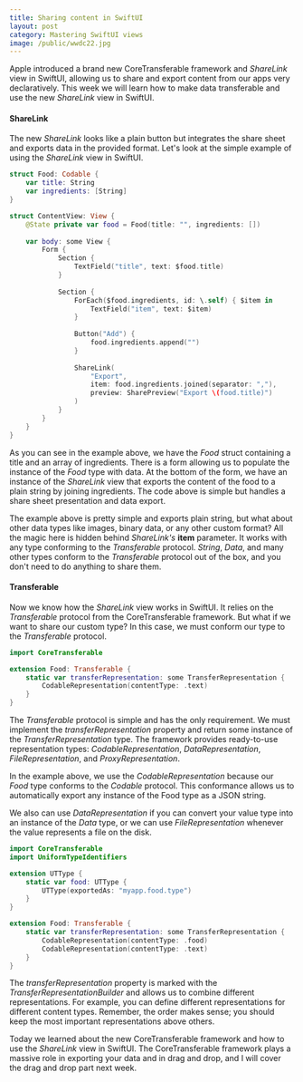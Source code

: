 ```yaml
---
title: Sharing content in SwiftUI 
layout: post
category: Mastering SwiftUI views
image: /public/wwdc22.jpg
---
```


Apple introduced a brand new CoreTransferable framework and *ShareLink* view in SwiftUI, allowing us to share and export content from our apps very declaratively. This week we will learn how to make data transferable and use the new *ShareLink* view in SwiftUI.

#### ShareLink
The new *ShareLink* looks like a plain button but integrates the share sheet and exports data in the provided format. Let's look at the simple example of using the *ShareLink* view in SwiftUI.

```swift
struct Food: Codable {
    var title: String
    var ingredients: [String]
}

struct ContentView: View {
    @State private var food = Food(title: "", ingredients: [])
    
    var body: some View {
        Form {
            Section {
                TextField("title", text: $food.title)
            }
            
            Section {
                ForEach($food.ingredients, id: \.self) { $item in
                    TextField("item", text: $item)
                }
                
                Button("Add") {
                    food.ingredients.append("")
                }
                
                ShareLink(
                    "Export",
                    item: food.ingredients.joined(separator: ","),
                    preview: SharePreview("Export \(food.title)")
                )
            }
        }
    }
}
```

As you can see in the example above, we have the *Food* struct containing a title and an array of ingredients. There is a form allowing us to populate the instance of the *Food* type with data. At the bottom of the form, we have an instance of the *ShareLink* view that exports the content of the food to a plain string by joining ingredients. The code above is simple but handles a share sheet presentation and data export.

The example above is pretty simple and exports plain string, but what about other data types like images, binary data, or any other custom format? All the magic here is hidden behind *ShareLink's* **item** parameter. It works with any type conforming to the *Transferable* protocol. *String*, *Data*, and many other types conform to the *Transferable* protocol out of the box, and you don't need to do anything to share them.

#### Transferable
Now we know how the *ShareLink* view works in SwiftUI. It relies on the *Transferable* protocol from the CoreTransferable framework. But what if we want to share our custom type? In this case, we must conform our type to the *Transferable* protocol.

```swift
import CoreTransferable

extension Food: Transferable {
    static var transferRepresentation: some TransferRepresentation {
        CodableRepresentation(contentType: .text)
    }
}
```

The *Transferable* protocol is simple and has the only requirement. We must implement the *transferRepresentation* property and return some instance of the *TransferRepresentation* type. The framework provides ready-to-use representation types: *CodableRepresentation*, *DataRepresentation*, *FileRepresentation*, and *ProxyRepresentation*.

In the example above, we use the *CodableRepresentation* because our *Food* type conforms to the *Codable* protocol. This conformance allows us to automatically export any instance of the Food type as a JSON string.

We also can use *DataRepresentation* if you can convert your value type into an instance of the *Data* type, or we can use *FileRepresentation* whenever the value represents a file on the disk.

```swift
import CoreTransferable
import UniformTypeIdentifiers

extension UTType {
    static var food: UTType {
        UTType(exportedAs: "myapp.food.type")
    }
}

extension Food: Transferable {
    static var transferRepresentation: some TransferRepresentation {
        CodableRepresentation(contentType: .food)
        CodableRepresentation(contentType: .text)
    }
}
```

The *transferRepresentation* property is marked with the *TransferRepresentationBuilder* and allows us to combine different representations. For example, you can define different representations for different content types. Remember, the order makes sense; you should keep the most important representations above others.

Today we learned about the new CoreTransferable framework and how to use the *ShareLink* view in SwiftUI. The CoreTransferable framework plays a massive role in exporting your data and in drag and drop, and I will cover the drag and drop part next week.
